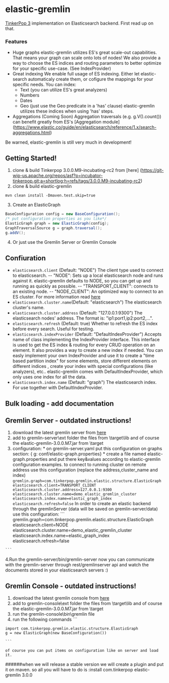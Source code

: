 # elastic-gremlin
[TinkerPop 3](http://tinkerpop.incubator.apache.org/docs/3.0.0-SNAPSHOT/) implementation on Elasticsearch backend. First read up on that.

### Features   
- Huge graphs
 elastic-gremlin utilizes ES's great scale-out capabilities. That means your graph can scale onto lots of nodes!
 We also provide a way to choose the ES indices and routing parameters to better optimize for your specific use-case. (See IndexProvider)
- Great indexing
 We enable full usage of ES indexing. Either let elastic-search automaticaly create them, or cofigure the mappings for your specific needs.
 You can index:
  - Text (you can utilize ES's great analyzers)
  - Numbers
  - Dates
  - Geo (just use the Geo predicate in a 'has' clause)
 elastic-gremlin utilizes these indices when using 'has' steps.   
- Aggregations (Coming Soon)
  Aggregation traversals (e.g. g.V().count()) can benefit greatly from ES's [Aggregation module] (https://www.elastic.co/guide/en/elasticsearch/reference/1.x/search-aggregations.html)
  
Be warned, elastic-gremlin is still very much in development!

## Getting Started!
1. clone & build Tinkerpop 3.0.0.M9-incubating-rc2 from [here] (https://git-wip-us.apache.org/repos/asf?p=incubator-tinkerpop.git;a=shortlog;h=refs/tags/3.0.0.M9-incubating-rc2)
2. clone & build elastic-gremlin
```
mvn clean install -Dmaven.test.skip=true
```
3. Create an ElasticGraph
```java
BaseConfiguration config = new BaseConfiguration();
/* put configuration properties as you like*/
ElasticGraph graph = new ElasticGraph(config);
GraphTraversalSource g = graph.traversal();
g.addV();
```
4. Or just use the Gremlin Server or Gremlin Console




## Confiuration

- `elasticsearch.client` (Default: "NODE")
The client type used to connect to elasticsearch. 
-- "NODE": Sets up a local elasticsearch node and runs against it. elastic-gremlin defaults to NODE, so you can get up and running as quickly as possible.
-- "TRANSPORT_CLIENT": connects to an existing node.
-- "NODE_CLIENT": An optimized way to connect to an ES cluster. 
For more information read [here](http://www.elastic.co/guide/en/elasticsearch/client/java-api/current/client.html)
- `elasticsearch.cluster.name`(Default: "elasticsearch")
 The elasticsearch cluster's name.
- `elasticsearch.cluster.address` (Default: "127.0.0.1:9300") 
The elasticsearch nodes' address. The format is: "ip1:port1,ip2:port2,...".
- `elasticsearch.refresh` (Default: true) 
Whether to refresh the ES index before every search. Useful for testing.
- `elasticsearch.indexProvider` (Default: "DefaultIndexProvider")
Accepts name of class implementing the IndexProvider interface. This interface is used to get the ES index & routing for every CRUD operation on an element. 
It also provides a way to create a new index if needed. You can easly implement your own IndexProvider and use it to create a "time based partition index" for some elements, store different elements on different indices , create your index with special configurations (like analyzers), etc.. 
elastic-gremlin comes with DefaultIndexProvider, which only uses one index for all the data.
- `elasticsearch.index.name` (Default: "graph")
The elasticsearch index. For use together with DefaultIndexProvider.


## Bulk loading - add documentation

## Gremlin Server - outdated instructions!
  1.  download the latest gremlin server from [here](http://tinkerpop.com/downloads/3.0.0.M7/gremlin-server-3.0.0.M7.zip)
  2.  add to gremlin-server\ext folder the files from \target\lib and of course the elastic-gremlin-3.0.0.M7.jar from \target
  3.  configuration:
    * on gremlin-server.yaml put this configuration on graphs section: { g: conf/elastic-graph.properties}
    * create a file named elastic-graph.properties and put there key&values according to elastic-gremlin configuration
    examples.
    to connect to running cluster on remote address use this configuration (replace the address,cluster_name and index)
    ```
    gremlin.graph=com.tinkerpop.gremlin.elastic.structure.ElasticGraph
    elasticsearch.client=TRANSPORT_CLIENT
    elasticsearch.cluster.address=127.0.0.1:9300
    elasticsearch.cluster.name=demo_elastic_gremlin_cluster
    elasticsearch.index.name=elastic_graph_index
    elasticsearch.refresh=false
    ```
    In order to create an elastic backend through the gremlinServer (data will be saved on gremlin-server/data)
    use this configuration:
    ```
    gremlin.graph=com.tinkerpop.gremlin.elastic.structure.ElasticGraph
    elasticsearch.client=NODE
    elasticsearch.cluster.name=demo_elastic_gremlin_cluster
    elasticsearch.index.name=elastic_graph_index
    elasticsearch.refresh=false

    ```
  4.Run the gremlin-server/bin/gremlin-server
    now you can communicate with the gremlin-server through rest/gremlinserver api and watch the documents stored in your elasticsearch servers :)
  
## Gremlin Console - outdated instructions!
  1.  download the latest gremlin console from [here](http://tinkerpop.com/downloads/3.0.0.M7/gremlin-console-3.0.0.M7.zip)
  2.  add to gremlin-console\ext folder the files from \target\lib and of course the elastic-gremlin-3.0.0.M7.jar from \target
  3. run the gremlin-console\bin\gremlin file
  4. run the following commands
    ```
    
    import com.tinkerpop.gremlin.elastic.structure.ElasticGraph
    g = new ElasticGraph(new BaseConfiguration())
    
    ```
    
    of course you can put items on configuration like on server and load it.
######when we will release a stable version we will create a plugin and put it on maven. so all you will have to do is  :install com.tinkerpop elastic-gremlin 3.0.0 


####


